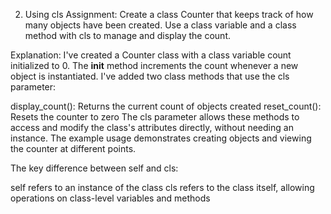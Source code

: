 2. Using cls
Assignment:
Create a class Counter that keeps track of how many objects have been created. Use a class variable and a class method with cls to manage and display the count.

Explanation:
I've created a Counter class with a class variable count initialized to 0.
The __init__ method increments the count whenever a new object is instantiated.
I've added two class methods that use the cls parameter:

display_count(): Returns the current count of objects created
reset_count(): Resets the counter to zero
The cls parameter allows these methods to access and modify the class's attributes directly, without needing an instance.
The example usage demonstrates creating objects and viewing the counter at different points.

The key difference between self and cls:

self refers to an instance of the class
cls refers to the class itself, allowing operations on class-level variables and methods
